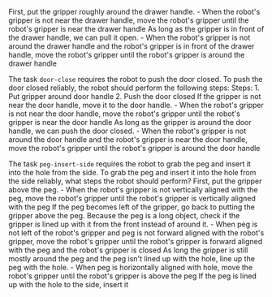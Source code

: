 
First, put the gripper roughly around the drawer handle.
    - When the robot's gripper is not near the drawer handle, move the robot's gripper until the robot's gripper is near the drawer handle
    As long as the gripper is in front of the drawer handle, we can pull it open.
    - When the robot's gripper is not around the drawer handle and the robot's gripper is in front of the drawer handle, move the robot's gripper until the robot's gripper is around the drawer handle

The task `door-close` requires the robot to push the door closed.
To push the door closed reliably, the robot should perform the following steps:
    Steps:  1. Put gripper around door handle  2. Push the door closed
    If the gripper is not near the door handle, move it to the door handle.
    - When the robot's gripper is not near the door handle, move the robot's gripper until the robot's gripper is near the door handle
    As long as the gripper is around the door handle, we can push the door closed.
    - When the robot's gripper is not around the door handle and the robot's gripper is near the door handle, move the robot's gripper until the robot's gripper is around the door handle

The task `peg-insert-side` requires the robot to grab the peg and insert it into the hole from the side.
To grab the peg and insert it into the hole from the side reliably, what steps the robot should perform?
First, put the gripper above the peg.
    - When the robot's gripper is not vertically aligned with the peg, move the robot's gripper until the robot's gripper is vertically aligned with the peg
    If the peg becomes left of the gripper, go back to putting the gripper above the peg. Because the peg is a long object, check if the gripper is lined up with it from the front instead of around it.
    - When peg is not left of the robot's gripper and peg is not forward aligned with the robot's gripper, move the robot's gripper until the robot's gripper is forward aligned with the peg and the robot's gripper is closed
    As long the gripper is still mostly around the peg and the peg isn't lined up with the hole, line up the peg with the hole.
    - When peg is horizontally aligned with hole, move the robot's gripper until the robot's gripper is above the peg
    If the peg is lined up with the hole to the side, insert it